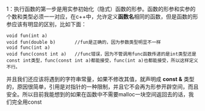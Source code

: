 1：执行函数的第一步是用实参初始化（隐式）函数的形参。函数的形参和实参的个数和类型必须一一对应，在c++中，允许定义**函数名**相同的函数，但是函数的形参应该有明显的区别，比如下面：
```
void fun(int a)
void fun(double b)       //fun是正确的，因为参数类型明显不一样
void func(int a)
void func(const int a)   //func错误，因为不管调用func函数传递的是int类型还是const int类型，func(const int a)都能接受，func(int a)也都能接受，所以这样定义不行。
```
并且我们还应该将遇到的字符串常量，如果不修改其值，就声明成 **const &** 类型的，原因很简单，引用是对指针的一种限制，并且它不会再为形参开辟空间，而且安全。所以目前我能想到的如果在函数中不需要malloc一块空间返回去的话，我们完全用const 


